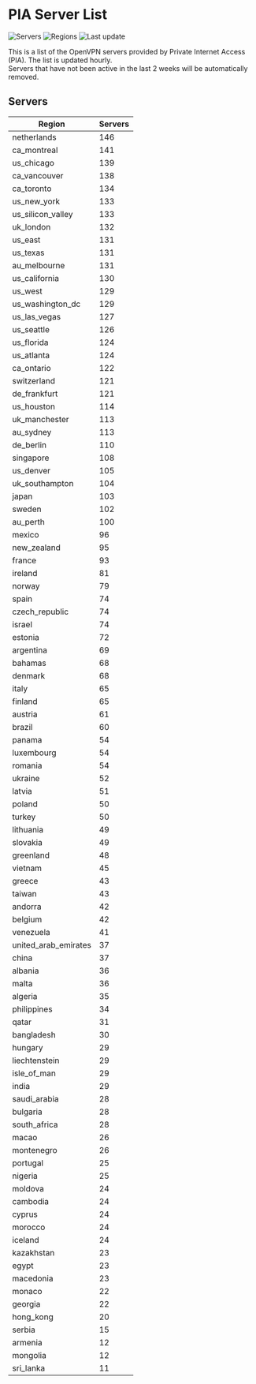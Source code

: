 # PIA Server List

![Servers](https://img.shields.io/badge/servers-6,656-blue)
![Regions](https://img.shields.io/badge/regions-97-blue)
![Last update](https://img.shields.io/badge/last_updated-Mon_Apr_29_08:53:25_UTC_2024-blue)

This is a list of the OpenVPN servers provided by Private Internet Access (PIA). The list is updated hourly. </br>
Servers that have not been active in the last 2 weeks will be automatically removed.

## Servers
| Region               | Servers |
|----------------------|---------|
| netherlands | 146 |
| ca_montreal | 141 |
| us_chicago | 139 |
| ca_vancouver | 138 |
| ca_toronto | 134 |
| us_new_york | 133 |
| us_silicon_valley | 133 |
| uk_london | 132 |
| us_east | 131 |
| us_texas | 131 |
| au_melbourne | 131 |
| us_california | 130 |
| us_west | 129 |
| us_washington_dc | 129 |
| us_las_vegas | 127 |
| us_seattle | 126 |
| us_florida | 124 |
| us_atlanta | 124 |
| ca_ontario | 122 |
| switzerland | 121 |
| de_frankfurt | 121 |
| us_houston | 114 |
| uk_manchester | 113 |
| au_sydney | 113 |
| de_berlin | 110 |
| singapore | 108 |
| us_denver | 105 |
| uk_southampton | 104 |
| japan | 103 |
| sweden | 102 |
| au_perth | 100 |
| mexico | 96 |
| new_zealand | 95 |
| france | 93 |
| ireland | 81 |
| norway | 79 |
| spain | 74 |
| czech_republic | 74 |
| israel | 74 |
| estonia | 72 |
| argentina | 69 |
| bahamas | 68 |
| denmark | 68 |
| italy | 65 |
| finland | 65 |
| austria | 61 |
| brazil | 60 |
| panama | 54 |
| luxembourg | 54 |
| romania | 54 |
| ukraine | 52 |
| latvia | 51 |
| poland | 50 |
| turkey | 50 |
| lithuania | 49 |
| slovakia | 49 |
| greenland | 48 |
| vietnam | 45 |
| greece | 43 |
| taiwan | 43 |
| andorra | 42 |
| belgium | 42 |
| venezuela | 41 |
| united_arab_emirates | 37 |
| china | 37 |
| albania | 36 |
| malta | 36 |
| algeria | 35 |
| philippines | 34 |
| qatar | 31 |
| bangladesh | 30 |
| hungary | 29 |
| liechtenstein | 29 |
| isle_of_man | 29 |
| india | 29 |
| saudi_arabia | 28 |
| bulgaria | 28 |
| south_africa | 28 |
| macao | 26 |
| montenegro | 26 |
| portugal | 25 |
| nigeria | 25 |
| moldova | 24 |
| cambodia | 24 |
| cyprus | 24 |
| morocco | 24 |
| iceland | 24 |
| kazakhstan | 23 |
| egypt | 23 |
| macedonia | 23 |
| monaco | 22 |
| georgia | 22 |
| hong_kong | 20 |
| serbia | 15 |
| armenia | 12 |
| mongolia | 12 |
| sri_lanka | 11 |
